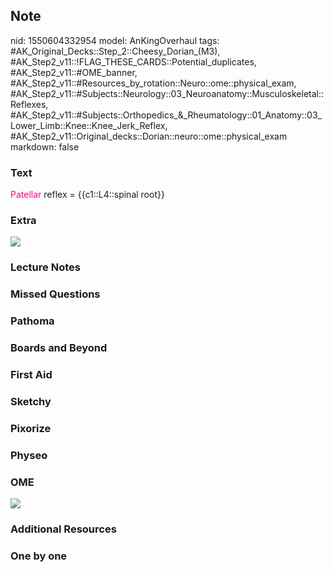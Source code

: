 ## Note
nid: 1550604332954
model: AnKingOverhaul
tags: #AK_Original_Decks::Step_2::Cheesy_Dorian_(M3), #AK_Step2_v11::!FLAG_THESE_CARDS::Potential_duplicates, #AK_Step2_v11::#OME_banner, #AK_Step2_v11::#Resources_by_rotation::Neuro::ome::physical_exam, #AK_Step2_v11::#Subjects::Neurology::03_Neuroanatomy::Musculoskeletal::Reflexes, #AK_Step2_v11::#Subjects::Orthopedics_&_Rheumatology::01_Anatomy::03_Lower_Limb::Knee::Knee_Jerk_Reflex, #AK_Step2_v11::Original_decks::Dorian::neuro::ome::physical_exam
markdown: false

### Text
<font color="#FC0280">Patellar</font> reflex = {{c1::L4::spinal
root}}

### Extra
<div>
  <font color="#FC0280"><img src=
  "paste-13835653028511745.jpg"></font>
</div>

### Lecture Notes


### Missed Questions


### Pathoma


### Boards and Beyond


### First Aid


### Sketchy


### Pixorize


### Physeo


### OME
<div class="ome-widget">
  <a href="https://onlinemeded.org?ref=anki"><img src=
  "_OME_AnkiFlashcards_General_3.png"></a>
</div>

### Additional Resources


### One by one

